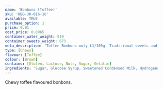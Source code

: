 ```yaml
---
name: 'Bonbons (Toffee)'
sku: 'HBG-JR-016-16'
available: TRUE
purchase_option: 1
price: 0.01
cost_price: 0.0065
container_water_weight: 919
container_sweets_weight: 673
meta_description: 'Toffee Bonbons only Ł1/100g. Traditional sweets and more at Humbugs Confectionery Store. Specialists in satisfying your sweet tooth!'
type: [Chewy]
flavour: [Toffee]
colour: [Brown]
contains: [Gluten, Lactose, Nuts, Sugar, Gelatin]
ingredients: 'Sugar, Glucose Syrup, Sweetened Condensed Milk, Hydrogenated Vegetable Oil, Dextrose, Salt, Emulsifier (E471)'
---
```

Chewy toffee flavoured bonbons.